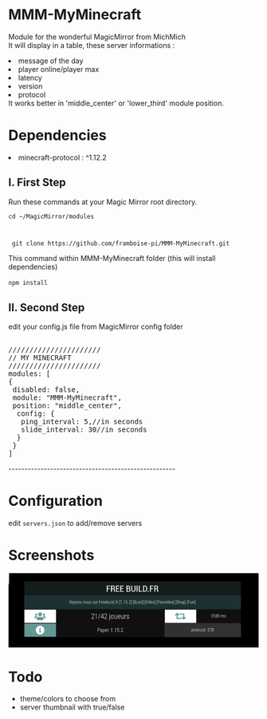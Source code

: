 # MMM-MyMinecraft
<p>Module for the wonderful MagicMirror from MichMich
<br>It will display in a table, these server informations :

<li> message of the day</li>
<li> player online/player max</li>
<li> latency</li>
<li> version</li>
<li> protocol</li>
It works better in 'middle_center' or 'lower_third' module position.
<br>
</p>


# Dependencies
<p>
<li> minecraft-protocol : ^1.12.2</li>
</p>

## I. First Step
<p>Run these commands at your Magic Mirror root directory.</p>

<div>
 <code><p>cd ~/MagicMirror/modules</p>
<p> git clone https://github.com/framboise-pi/MMM-MyMinecraft.git</p></code>
</div>
<div>
 <p>This command within MMM-MyMinecraft folder (this will install dependencies)</p>
<code>npm install</code>
</div>

## II. Second Step
<p>edit your config.js file from MagicMirror config folder</p>
<div class="highlight highlight-source-js"><pre>  
//////////////////////
// MY MINECRAFT
//////////////////////
modules: <span class="pl-kos">[</span>
<span class="pl-kos">{</span>
 <span class="pl-c1">disabled</span>: <span class="pl-s">false</span><span class="pl-kos">,</span>
 <span class="pl-c1">module</span>: <span class="pl-s">"MMM-MyMinecraft"</span><span class="pl-kos">,</span>
 <span class="pl-c1">position</span>: <span class="pl-s">"middle_center"</span><span class="pl-kos">,</span>  
  <span class="pl-c1">config</span>: <span class="pl-kos">{</span>
   <span class="pl-c">ping_interval</span>: <span class="pl-s">5</span><span class="pl-kos">,//in seconds</span>
   <span class="pl-c">slide_interval</span>: <span class="pl-s">30</span><span class="pl-kos">//in seconds</span>
  <span class="pl-kos">}</span>
 <span class="pl-kos">}</span>
<span class="pl-kos">]</span>
</pre></div>
----------------------------------------------------

# Configuration
<p>edit <code>servers.json</code> to add/remove servers
</p>

# Screenshots
![image](https://github.com/framboise-pi/MMM-MyMinecraft/blob/master/Images/screenshot_MMM-MyMinecraft_01.png)

# Todo
* theme/colors to choose from
* server thumbnail with true/false
